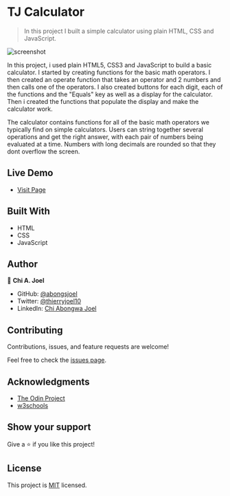 
# TJ Calculator

> In this project I built a simple calculator using plain HTML, CSS and JavaScript.
 
![screenshot](../master/screenshot.png)

In this project, i used plain HTML5, CSS3 and JavaScript to build a basic calculator. I started by creating functions for the basic math operators. I then created an operate function that takes an operator and 2 numbers and then calls one of the operators. I also created buttons for each digit, each of the functions and the "Equals" key as well as a display for the calculator. Then i created the functions that populate the display and make the calculator work.

The calculator contains functions for all of the basic math operators we typically find on simple calculators. Users can string together several operations and get the right answer, with each pair of numbers being evaluated at a time. Numbers with long decimals are rounded so that they dont overflow the screen.

## Live Demo 

- [Visit Page](https://abongsjoel.github.io/tj-calculator/)

## Built With

- HTML
- CSS
- JavaScript

## Author

👤 **Chi A. Joel**

- GitHub: [@abongsjoel](https://github.com/abongsjoel)
- Twitter: [@thierryjoel10](https://twitter.com/ThierryJoel10)
- LinkedIn: [Chi Abongwa Joel](https://www.linkedin.com/in/chi-abongwa-joel-b4285a97/)

## Contributing

Contributions, issues, and feature requests are welcome!

Feel free to check the [issues page](https://github.com/abongsjoel/tj-weather-website/issues).

## Acknowledgments

- [The Odin Project](https://www.theodinproject.com)
- [w3schools](https://www.w3schools.com)

## Show your support
Give a ⭐️ if you like this project!

## License
  <p>This project is <a href="../master/LICENSE">MIT</a> licensed.</p>

